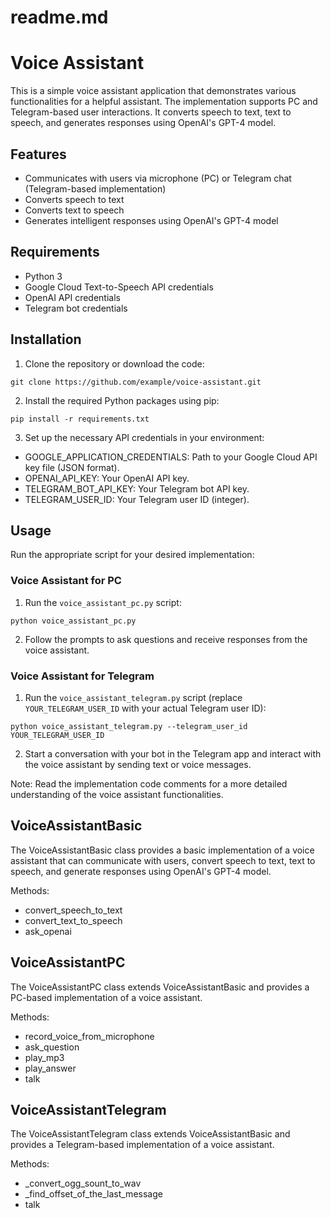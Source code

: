 # readme.md

Voice Assistant
===============

This is a simple voice assistant application that demonstrates various functionalities for a helpful assistant. The implementation supports PC and Telegram-based user interactions. It converts speech to text, text to speech, and generates responses using OpenAI's GPT-4 model.

## Features

- Communicates with users via microphone (PC) or Telegram chat (Telegram-based implementation)
- Converts speech to text
- Converts text to speech
- Generates intelligent responses using OpenAI's GPT-4 model

## Requirements

- Python 3
- Google Cloud Text-to-Speech API credentials
- OpenAI API credentials
- Telegram bot credentials

## Installation

1. Clone the repository or download the code:

```
git clone https://github.com/example/voice-assistant.git
```

2. Install the required Python packages using pip:

```
pip install -r requirements.txt
```

3. Set up the necessary API credentials in your environment:

- GOOGLE_APPLICATION_CREDENTIALS: Path to your Google Cloud API key file (JSON format).
- OPENAI_API_KEY: Your OpenAI API key.
- TELEGRAM_BOT_API_KEY: Your Telegram bot API key.
- TELEGRAM_USER_ID: Your Telegram user ID (integer).

## Usage

Run the appropriate script for your desired implementation:

### Voice Assistant for PC

1. Run the `voice_assistant_pc.py` script:

```
python voice_assistant_pc.py
```

2. Follow the prompts to ask questions and receive responses from the voice assistant.

### Voice Assistant for Telegram

1. Run the `voice_assistant_telegram.py` script (replace `YOUR_TELEGRAM_USER_ID` with your actual Telegram user ID):

```
python voice_assistant_telegram.py --telegram_user_id YOUR_TELEGRAM_USER_ID
```

2. Start a conversation with your bot in the Telegram app and interact with the voice assistant by sending text or voice messages.

Note: Read the implementation code comments for a more detailed understanding of the voice assistant functionalities.

## VoiceAssistantBasic

The VoiceAssistantBasic class provides a basic implementation of a voice assistant that can communicate with users, convert speech to text, text to speech, and generate responses using OpenAI's GPT-4 model.

Methods:
- convert_speech_to_text
- convert_text_to_speech
- ask_openai

## VoiceAssistantPC

The VoiceAssistantPC class extends VoiceAssistantBasic and provides a PC-based implementation of a voice assistant.

Methods:
- record_voice_from_microphone
- ask_question
- play_mp3
- play_answer
- talk

## VoiceAssistantTelegram

The VoiceAssistantTelegram class extends VoiceAssistantBasic and provides a Telegram-based implementation of a voice assistant.

Methods:
- _convert_ogg_sount_to_wav
- _find_offset_of_the_last_message
- talk
